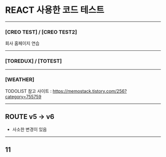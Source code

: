 # REACT 사용한 코드 테스트

***
### [CREO TEST] / [CREO TEST2]
회사 홈페이지 연습
***
### [TOREDUX] / [TOTEST]
***
### [WEATHER]
TODOLIST 참고 사이트 : https://memostack.tistory.com/256?category=755759
***
## ROUTE v5 -> v6
+ 사소한 변경이 있음
***
## 11
